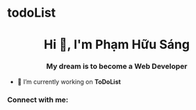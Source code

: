 # todoList
<h1 align="center">Hi 👋, I'm Phạm Hữu Sáng</h1>
<h3 align="center">My dream is to become a Web Developer</h3>

- 🔭 I’m currently working on **ToDoList**

<h3 align="left">Connect with me:</h3>
<p align="left">
</p>
